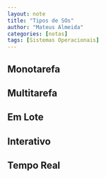 ```yaml
---
layout: note
title: "Tipos de SOs"
author: "Mateus Almeida"
categories: [notas]
tags: [Sistemas Operacionais]
---
```


## Monotarefa

## Multitarefa

## Em Lote

## Interativo

## Tempo Real
